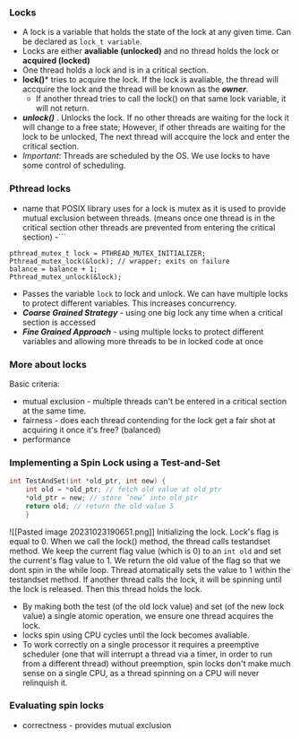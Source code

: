 
### Locks
- A lock is a variable that holds the state of the lock at any given time. Can be declared as `lock_t variable`.
- Locks are either ****avaliable (unlocked)**** and no thread holds the lock or ****acquired (locked)****
- One thread holds a lock and is in a critical section. 
- **lock()*** tries to acquire the lock. If the lock is avaliable, the thread will accquire the lock and the thread will be known as the ***owner***. 
	- If another thread tries to call the lock() on that same lock variable, it will not return. 
- ***unlock()*** . Unlocks the lock. If no other threads are waiting for the lock it will change to a free state; However, if other threads are waiting for the lock to be unlocked, The next thread will accquire the lock and enter the critical section. 
- *Important*: Threads are scheduled by the OS. We use locks to have some control of scheduling. 

### Pthread locks
- name that POSIX library uses for a lock is mutex as it is used to provide mutual exclusion between threads. (means once one thread is in the critical section other threads are prevented from entering the critical section)
-```
```
pthread_mutex_t lock = PTHREAD_MUTEX_INITIALIZER; 
Pthread_mutex_lock(&lock); // wrapper; exits on failure 
balance = balance + 1; 
Pthread_mutex_unlock(&lock);
```
- Passes the variable `lock` to lock and unlock. We can have multiple locks to protect different variables. This increases concurrency. 
- ***Coarse Grained Strategy*** - using one big lock any time when a critical section is accessed
- ***Fine Grained Approach*** - using multiple locks to protect different variables and allowing more threads to be in locked code at once

### More about locks
Basic criteria:
- mutual exclusion - multiple threads can't be entered in a critical section at the same time.
- fairness - does each thread contending for the lock get a fair shot at acquiring it once it's free? (balanced)
- performance

### Implementing a Spin Lock using a Test-and-Set
```C
int TestAndSet(int *old_ptr, int new) { 
	int old = *old_ptr; // fetch old value at old_ptr
	*old_ptr = new; // store ’new’ into old_ptr 
	return old; // return the old value 5 
	}

```
![[Pasted image 20231023190651.png]]
Initializing the lock. Lock's flag is equal to 0. When we call the lock() method, the thread calls testandset method. We keep the current flag value (which is 0) to an `int old` and set the current's flag value to 1. We return the old value of the flag so that we dont spin in the while loop. Thread atomatically sets the value to 1 within the testandset method. 
If another thread calls the lock, it will be spinning until the lock is released. Then this thread holds the lock. 
- By making both the test (of the old lock value) and set (of the new lock value) a single atomic operation, we ensure one thread acquires the lock.
- locks spin using CPU cycles until the lock becomes avaliable. 
- To work correctly on a single processor it requires a preemptive scheduler (one that will interrupt a thread via a timer, in order to run from a different thread) without preemption, spin locks don't make much sense on a single CPU, as a thread spinning on a CPU will never relinquish it. 

### Evaluating spin locks
- correctness - provides mutual exclusion

